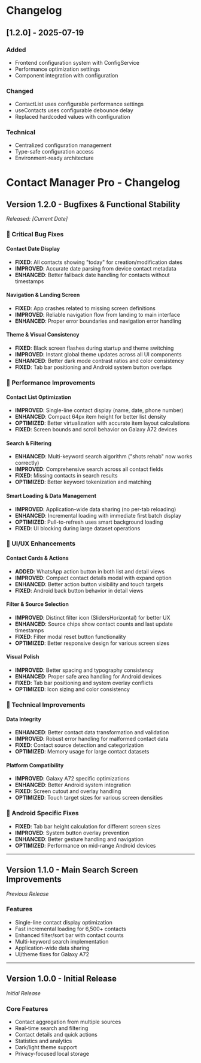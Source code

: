 # Changelog

## [1.2.0] - 2025-07-19

### Added
- Frontend configuration system with ConfigService
- Performance optimization settings
- Component integration with configuration

### Changed
- ContactList uses configurable performance settings
- useContacts uses configurable debounce delay
- Replaced hardcoded values with configuration

### Technical
- Centralized configuration management
- Type-safe configuration access
- Environment-ready architecture

# Contact Manager Pro - Changelog

## Version 1.2.0 - Bugfixes & Functional Stability
*Released: [Current Date]*

### 🐛 Critical Bug Fixes

#### Contact Date Display
- **FIXED**: All contacts showing "today" for creation/modification dates
- **IMPROVED**: Accurate date parsing from device contact metadata
- **ENHANCED**: Better fallback date handling for contacts without timestamps

#### Navigation & Landing Screen
- **FIXED**: App crashes related to missing screen definitions
- **IMPROVED**: Reliable navigation flow from landing to main interface
- **ENHANCED**: Proper error boundaries and navigation error handling

#### Theme & Visual Consistency
- **FIXED**: Black screen flashes during startup and theme switching
- **IMPROVED**: Instant global theme updates across all UI components
- **ENHANCED**: Better dark mode contrast ratios and color consistency
- **FIXED**: Tab bar positioning and Android system button overlaps

### 🚀 Performance Improvements

#### Contact List Optimization
- **IMPROVED**: Single-line contact display (name, date, phone number)
- **ENHANCED**: Compact 64px item height for better list density
- **OPTIMIZED**: Better virtualization with accurate item layout calculations
- **FIXED**: Screen bounds and scroll behavior on Galaxy A72 devices

#### Search & Filtering
- **ENHANCED**: Multi-keyword search algorithm ("shots rehab" now works correctly)
- **IMPROVED**: Comprehensive search across all contact fields
- **FIXED**: Missing contacts in search results
- **OPTIMIZED**: Better keyword tokenization and matching

#### Smart Loading & Data Management
- **IMPROVED**: Application-wide data sharing (no per-tab reloading)
- **ENHANCED**: Incremental loading with immediate first batch display
- **OPTIMIZED**: Pull-to-refresh uses smart background loading
- **FIXED**: UI blocking during large dataset operations

### 🎨 UI/UX Enhancements

#### Contact Cards & Actions
- **ADDED**: WhatsApp action button in both list and detail views
- **IMPROVED**: Compact contact details modal with expand option
- **ENHANCED**: Better action button visibility and touch targets
- **FIXED**: Android back button behavior in detail views

#### Filter & Source Selection
- **IMPROVED**: Distinct filter icon (SlidersHorizontal) for better UX
- **ENHANCED**: Source chips show contact counts and last update timestamps
- **FIXED**: Filter modal reset button functionality
- **OPTIMIZED**: Better responsive design for various screen sizes

#### Visual Polish
- **IMPROVED**: Better spacing and typography consistency
- **ENHANCED**: Proper safe area handling for Android devices
- **FIXED**: Tab bar positioning and system overlay conflicts
- **OPTIMIZED**: Icon sizing and color consistency

### 🔧 Technical Improvements

#### Data Integrity
- **ENHANCED**: Better contact data transformation and validation
- **IMPROVED**: Robust error handling for malformed contact data
- **FIXED**: Contact source detection and categorization
- **OPTIMIZED**: Memory usage for large contact datasets

#### Platform Compatibility
- **IMPROVED**: Galaxy A72 specific optimizations
- **ENHANCED**: Better Android system integration
- **FIXED**: Screen cutout and overlay handling
- **OPTIMIZED**: Touch target sizes for various screen densities

### 📱 Android Specific Fixes
- **FIXED**: Tab bar height calculation for different screen sizes
- **IMPROVED**: System button overlay prevention
- **ENHANCED**: Better gesture handling and navigation
- **OPTIMIZED**: Performance on mid-range Android devices

---

## Version 1.1.0 - Main Search Screen Improvements
*Previous Release*

### Features
- Single-line contact display optimization
- Fast incremental loading for 6,500+ contacts
- Enhanced filter/sort bar with contact counts
- Multi-keyword search implementation
- Application-wide data sharing
- UI/theme fixes for Galaxy A72

---

## Version 1.0.0 - Initial Release
*Initial Release*

### Core Features
- Contact aggregation from multiple sources
- Real-time search and filtering
- Contact details and quick actions
- Statistics and analytics
- Dark/light theme support
- Privacy-focused local storage